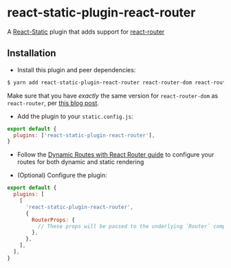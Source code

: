 # react-static-plugin-react-router

A [React-Static](https://react-static.js.org) plugin that adds support for [react-router](https://reacttraining.com/react-router/web/guides/quick-start)


## Installation

- Install this plugin and peer dependencies:

```bash
$ yarn add react-static-plugin-react-router react-router-dom react-router
```

Make sure that you have _exactly_ the same version for `react-router-dom` as `react-router`, per [this blog post](https://reacttraining.com/blog/react-router-v5/).

- Add the plugin to your `static.config.js`:

```javascript
export default {
  plugins: ['react-static-plugin-react-router'],
}
```

- Follow the [Dynamic Routes with React Router guide](/docs/guides/dynamic-routes-react-router.md) to configure your routes for both dynamic and static rendering

- (Optional) Configure the plugin:

```javascript
export default {
  plugins: [
    [
      'react-static-plugin-react-router',
      {
        RouterProps: {
          // These props will be passed to the underlying `Router` component
        },
      },
    ],
  ],
}
```
